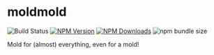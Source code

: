 # moldmold

![Build Status](https://github.com/Toshinaki/moldmold/actions/workflows/publish.yml/badge.svg)
[![NPM Version](http://img.shields.io/npm/v/moldmold.svg?style=flat)](https://www.npmjs.com/package/moldmold)
[![NPM Downloads](https://img.shields.io/npm/dm/moldmold.svg?style=flat)](https://npmcharts.com/compare/moldmold?minimal=true)
![npm bundle size](https://img.shields.io/bundlephobia/min/moldmold)

Mold for (almost) everything, even for a mold!
